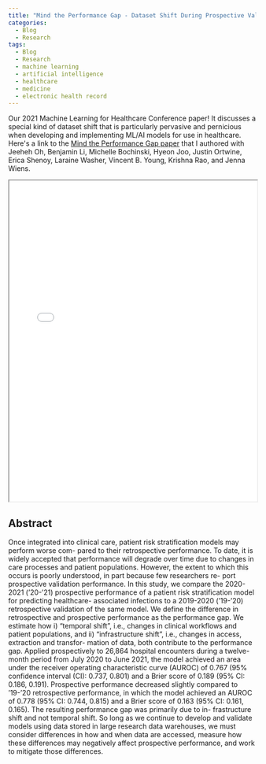 ```yaml
---
title: "Mind the Performance Gap - Dataset Shift During Prospective Validation"
categories:
  - Blog
  - Research
tags:
  - Blog
  - Research
  - machine learning
  - artificial intelligence
  - healthcare
  - medicine
  - electronic health record
---
```


Our 2021 Machine Learning for Healthcare Conference paper! It discusses a special kind of dataset shift that is particularly pervasive and pernicious when developing and implementing ML/AI models for use in healthcare. Here's a link to the [Mind the Performance Gap paper](https://proceedings.mlr.press/v149/otles21a/otles21a.pdf) that I authored with Jeeheh Oh, Benjamin Li, Michelle Bochinski, Hyeon Joo, Justin Ortwine, Erica Shenoy, Laraine Washer, Vincent B. Young, Krishna Rao, and Jenna Wiens.


<iframe src="{{ site.url }}{{ site.baseurl }}/assets/papers/mind_the_performance_gap.pdf" 
    style="aspect-ratio: 8.5 / 11;"
    width="100%" 
>
</iframe>

## Abstract
Once integrated into clinical care, patient risk stratification models may perform worse com- pared to their retrospective performance. To date, it is widely accepted that performance will degrade over time due to changes in care processes and patient populations. However, the extent to which this occurs is poorly understood, in part because few researchers re- port prospective validation performance. In this study, we compare the 2020-2021 (’20-’21) prospective performance of a patient risk stratification model for predicting healthcare- associated infections to a 2019-2020 (’19-’20) retrospective validation of the same model. We define the difference in retrospective and prospective performance as the performance gap. We estimate how i) “temporal shift”, i.e., changes in clinical workflows and patient populations, and ii) “infrastructure shift”, i.e., changes in access, extraction and transfor- mation of data, both contribute to the performance gap. Applied prospectively to 26,864 hospital encounters during a twelve-month period from July 2020 to June 2021, the model achieved an area under the receiver operating characteristic curve (AUROC) of 0.767 (95% confidence interval (CI): 0.737, 0.801) and a Brier score of 0.189 (95% CI: 0.186, 0.191). Prospective performance decreased slightly compared to ’19-’20 retrospective performance, in which the model achieved an AUROC of 0.778 (95% CI: 0.744, 0.815) and a Brier score of 0.163 (95% CI: 0.161, 0.165). The resulting performance gap was primarily due to in- frastructure shift and not temporal shift. So long as we continue to develop and validate models using data stored in large research data warehouses, we must consider differences in how and when data are accessed, measure how these differences may negatively affect prospective performance, and work to mitigate those differences.

